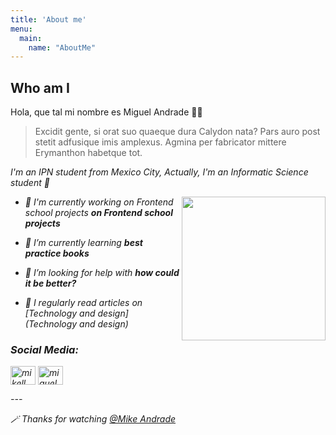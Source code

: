 ```yaml
---
title: 'About me'
menu:
  main:
    name: "AboutMe"
---
```


## Who am I

Hola, que tal mi nombre es Miguel Andrade 🙂🌚

> Excidit gente, si orat suo quaeque dura Calydon nata? Pars auro post stetit
> adfusique imis amplexus. Agmina per fabricator
> mittere Erymanthon habetque tot.

<p><em>I'm an IPN student from Mexico City, Actually, I'm an Informatic Science student 📕</p>
<img align= right src="https://images.squarespace-cdn.com/content/v1/5f3f82288e7c462947067f9f/1615546743772-0PXEY5GRO9UASYWIODDE/Untitled_Artwork+6.gif" width="230"</em></p>
  
- 🔭 I'm currently working on Frontend school projects **on Frontend school projects**

- 🌱 I’m currently learning **best practice books**

- 🤝 I’m looking for help with **how could it be better?**

- 📝 I regularly read articles on [Technology and design](Technology and design)
<h3 align="left">Social Media:</h3>
<p align="left">
<a href="https://twitter.com/mikell &de" target="blank"><img align="center" src="https://raw.githubusercontent.com/rahuldkjain/github-profile-readme-generator/master/src/images/icons/Social/twitter.svg" alt="mikell &de" height="30" width="40" /></a>
<a href="https://fb.com/miguel andrade" target="blank"><img align="center" src="https://raw.githubusercontent.com/rahuldkjain/github-profile-readme-generator/master/src/images/icons/Social/facebook.svg" alt="miguel andrade" height="30" width="40" /></a>
</p>
---
    
🪄 Thanks for watching [@Mike Andrade](https://github.com/Mike-std-cpu)

